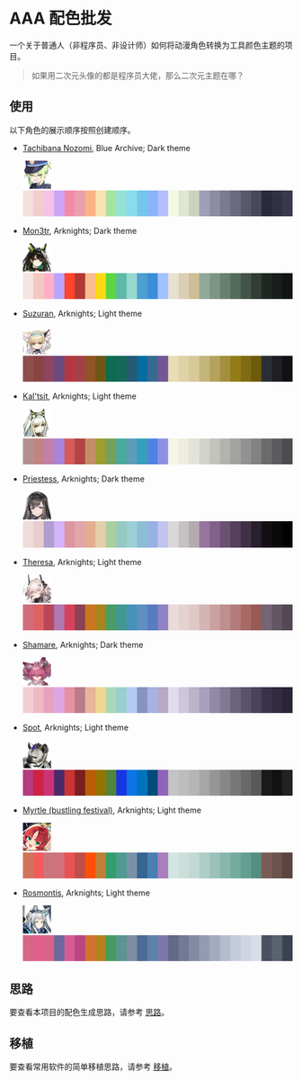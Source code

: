 # AAA 配色批发

一个关于普通人（非程序员、非设计师）如何将动漫角色转换为工具颜色主题的项目。

> 如果用二次元头像的都是程序员大佬，那么二次元主题在哪？

## 使用

以下角色的展示顺序按照创建顺序。

- [Tachibana Nozomi](themes/blue-archive_nozomi/README.md), Blue Archive; Dark theme

  [![nozomi-icon](themes/blue-archive_nozomi/assets/icon.png)![nozomi-strip](themes/blue-archive_nozomi/assets/strip.png)](themes/blue-archive_nozomi/README.md)

- [Mon3tr](themes/arknights_mon3tr/README.md), Arknights; Dark theme

  [![mon3tr-icon](themes/arknights_mon3tr/assets/icon.png)![mon3tr-strip](themes/arknights_mon3tr/assets/strip.png)](themes/arknights_mon3tr/README.md)

- [Suzuran](themes/arknights_suzuran/README.md), Arknights; Light theme

  [![suzuran-icon](themes/arknights_suzuran/assets/icon.png)![suzuran-strip](themes/arknights_suzuran/assets/strip.png)](themes/arknights_suzuran/README.md)

- [Kal'tsit](themes/arknights_kaltsit/README.md), Arknights; Light theme

  [![kaltsit-icon](themes/arknights_kaltsit/assets/icon.png)![kaltsit-strip](themes/arknights_kaltsit/assets/strip.png)](themes/arknights_kaltsit/README.md)

- [Priestess](themes/arknights_priestess/README.md), Arknights; Dark theme

  [![priestess-icon](themes/arknights_priestess/assets/icon.png)![priestess-strip](themes/arknights_priestess/assets/strip.png)](themes/arknights_priestess/README.md)

- [Theresa](themes/arknights_theresa/README.md), Arknights; Light theme

  [![theresa-icon](themes/arknights_theresa/assets/icon.png)![theresa-strip](themes/arknights_theresa/assets/strip.png)](themes/arknights_theresa/README.md)

- [Shamare](themes/arknights_shamare/README.md), Arknights; Dark theme

  [![shamare-icon](themes/arknights_shamare/assets/icon.png)![shamare-strip](themes/arknights_shamare/assets/strip.png)](themes/arknights_shamare/README.md)

- [Spot](themes/arknights_spot/README.md), Arknights; Light theme

  [![spot-icon](themes/arknights_spot/assets/icon.png)![spot-strip](themes/arknights_spot/assets/strip.png)](themes/arknights_spot/README.md)

- [Myrtle (bustling festival)](themes/arknights_myrtle_bustling-festival/README.md), Arknights; Light theme

  [![myrtle-bustling-festival-icon](themes/arknights_myrtle_bustling-festival/assets/icon.png)![myrtle-bustling-festival-strip](themes/arknights_myrtle_bustling-festival/assets/strip.png)](themes/arknights_myrtle_bustling-festival/README.md)

- [Rosmontis](themes/arknights_rosmontis/README.md), Arknights; Light theme

  [![rosmontis-icon](themes/arknights_rosmontis/assets/icon.png)![rosmontis-strip](themes/arknights_rosmontis/assets/strip.png)](themes/arknights_rosmontis/README.md)

## 思路

要查看本项目的配色生成思路，请参考 [思路](docs/APPROACH.md)。

## 移植

要查看常用软件的简单移植思路，请参考 [移植](docs/PORTING.md)。
